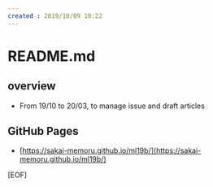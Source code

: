 ```yaml
---
created : 2019/10/09 10:22
---
```

# README.md

## overview
- From 19/10 to 20/03, to manage issue and draft articles

## GitHub Pages
- [https://sakai-memoru.github.io/ml19b/](https://sakai-memoru.github.io/ml19b/)

[EOF]

